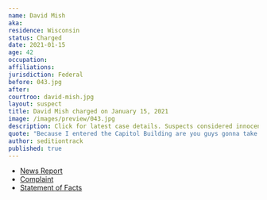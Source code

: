 ```yaml
---
name: David Mish
aka:
residence: Wisconsin
status: Charged
date: 2021-01-15
age: 42
occupation:
affiliations:
jurisdiction: Federal
before: 043.jpg
after:
courtroo: david-mish.jpg
layout: suspect
title: David Mish charged on January 15, 2021
image: /images/preview/043.jpg
description: Click for latest case details. Suspects considered innocent until proven guilty.
quote: "Because I entered the Capitol Building are you guys gonna take me to jail?"
author: seditiontrack
published: true
---
```


- [News Report](https://www.jsonline.com/story/news/local/2021/01/15/david-charles-mish-west-allis-wisconsin-charged-capitol-riot/4186655001/gs)
- [Complaint](https://www.justice.gov/opa/page/file/1355491/download)
- [Statement of Facts](https://www.justice.gov/opa/page/file/1355496/download)